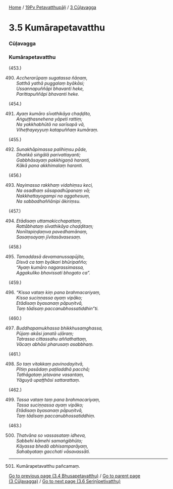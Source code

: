 
[Home](/) / [19Pv Petavatthupāḷi](/tipitaka/19Pv.md) / [3 Cūḷavagga](/tipitaka/19Pv/3.md)

# 3.5 Kumārapetavatthu

### Cūḷavagga

### Kumārapetavatthu

(453.)

490. _Accherarūpaṃ sugatassa ñāṇaṃ,_  
_Satthā yathā puggalaṃ byākāsi;_  
_Ussannapuññāpi bhavanti heke,_  
_Parittapuññāpi bhavanti heke._  


(454.)

491. _Ayaṃ kumāro sīvathikāya chaḍḍito,_  
_Aṅguṭṭhasnehena yāpeti rattiṃ;_  
_Na yakkhabhūtā na sarīsapā vā,_  
_Viheṭhayeyyuṃ katapuññaṃ kumāraṃ._  


(455.)

492. _Sunakhāpimassa palihiṃsu pāde,_  
_Dhaṅkā siṅgālā parivattayanti;_  
_Gabbhāsayaṃ pakkhigaṇā haranti,_  
_Kākā pana akkhimalaṃ haranti._  


(456.)

493. _Nayimassa rakkhaṃ vidahiṃsu keci,_  
_Na osadhaṃ sāsapadhūpanaṃ vā;_  
_Nakkhattayogampi na aggahesuṃ,_  
_Na sabbadhaññānipi ākiriṃsu._  


(457.)

494. _Etādisaṃ uttamakicchapattaṃ,_  
_Rattābhataṃ sīvathikāya chaḍḍitaṃ;_  
_Nonītapiṇḍaṃva pavedhamānaṃ,_  
_Sasaṃsayaṃ jīvitasāvasesaṃ._  


(458.)

495. _Tamaddasā devamanussapūjito,_  
_Disvā ca taṃ byākari bhūripañño;_  
_“Ayaṃ kumāro nagarassimassa,_  
_Aggakuliko bhavissati bhogato ca”._  


(459.)

496. _“Kissa vataṃ kiṃ pana brahmacariyaṃ,_  
_Kissa suciṇṇassa ayaṃ vipāko;_  
_Etādisaṃ byasanaṃ pāpuṇitvā,_  
_Taṃ tādisaṃ paccanubhossatiddhin”ti._  


(460.)

497. _Buddhapamukhassa bhikkhusaṃghassa,_  
_Pūjaṃ akāsi janatā uḷāraṃ;_  
_Tatrassa cittassahu aññathattaṃ,_  
_Vācaṃ abhāsi pharusaṃ asabbhaṃ._  


(461.)

498. _So taṃ vitakkaṃ pavinodayitvā,_  
_Pītiṃ pasādaṃ paṭiladdhā pacchā;_  
_Tathāgataṃ jetavane vasantaṃ,_  
_Yāguyā upaṭṭhāsi sattarattaṃ._  


(462.)

499. _Tassa vataṃ taṃ pana brahmacariyaṃ,_  
_Tassa suciṇṇassa ayaṃ vipāko;_  
_Etādisaṃ byasanaṃ pāpuṇitvā,_  
_Taṃ tādisaṃ paccanubhossatiddhiṃ._  


(463.)

500. _Ṭhatvāna so vassasataṃ idheva,_  
_Sabbehi kāmehi samaṅgibhūto;_  
_Kāyassa bhedā abhisamparāyaṃ,_  
_Sahabyataṃ gacchati vāsavassāti._  


---

501. Kumārapetavatthu pañcamaṃ.



[Go to previous page (3.4 Bhusapetavatthu)](/tipitaka/19Pv/3/3.4.md) / [Go to parent page (3 Cūḷavagga)](/tipitaka/19Pv/3.md) / [Go to next page (3.6 Seriṇīpetivatthu)](/tipitaka/19Pv/3/3.6.md)


